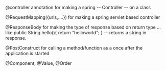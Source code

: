 @controller annotation for making a spring -- Controller -- on a class

@RequestMapping({urls,....}) for making a spring servlet based controller

@ResponseBody for making the type of response based on return type ... like 
public String hello(){
 return "helloworld";
} -- returns a string in response.

@PostConstruct for calling a method/function as a once after the application is started

@Component, @Value, @Order
